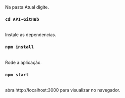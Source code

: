 Na pasta Atual digite.

### `cd API-GitHub`

<br> 
Instale as dependencias.

### `npm install`
<br>
Rode a aplicação.

### `npm start`
<br>
abra http://localhost:3000 para visualizar no navegador.
<br>

